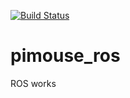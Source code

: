 [![Build Status](https://travis-ci.org/Kageken/pimouse_ros.svg?branch=master)](https://travis-ci.org/Kageken/pimouse_ros)

# pimouse_ros
ROS works
